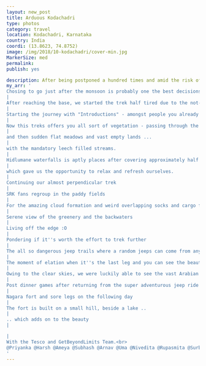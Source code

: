 ```yaml
---
layout: new_post
title: Arduous Kodachadri
type: photos
category: travel
location: Kodachadri, Karnataka
country: India
coordi: (13.8623, 74.8752)
image: /img/2018/10-kodachadri/cover-min.jpg 
MarkerSize: med 
permalink: 
publish: yes

description: After being postponed a hundred times and amid the risk of a cyclone, we the "fresh graduates" at Tesco Bengaluru set our minds to scale the Kodachadri Hill. The Kodachadri trek is probably one of the best treks in the Western Ghats which offers a 16km one-way hike, flat grasslands, waterfalls, jeep ride and the amazing view of the Arabian Sea - all wonderfully packed in one adventure.
my_arr: '
Chosing to go just after the monsoon is probably one the best decisions since you can witness the flora in its full glory.
|
After reaching the base, we started the trek half tired due to the not-so-comfortable traveller ride from Bangalore. 
|
Starting the journey with "Introductions" - amongst people you already know from over 3 months?
|
Now this treks offers you all sort of vegetation - passing through the dense rain forests - something typical in western ghats ...
|
and then sudden flat meadows and vast empty lands ...
|
with the mandatory leech filled streams.
|
Hidlumane waterfalls is aptly places after covering approximately half the distance ...
|
which gave us the opportunity to relax and refresh ourselves.
|
Continuing our almost perpendicular trek
|
SRK fans regroup in the paddy fields
|
For the amazing cloud formation and weird overlapping socks and cargo for avoiding leech bites.
|
Serene view of the greenery and the backwaters
|
Living off the edge :O
|
Pondering if it''s worth the effort to trek further
|
The all so dangerous jeep trails where a random jeeps can come from any direction with the sole motive to overrun you.
|
The moment of elation when it''s the last leg and you can see the beautiful summit.
|
Owing to the clear skies, we were luckily able to see the vast Arabian Sea from the top - seems like a gift from god with the picturesque sunrays.
|
Post dinner games after returning from the super adventurous jeep ride back to the homestay, starting from the cliff.
|
Nagara fort and sore legs on the following day
|
The fort is built on a small hill, beside a lake ..
|
.. which adds on to the beauty
|

|
With the Tesco and GetBeyondLimits Team.<br>
@Priyanka @Harsh @Ameya @Subhash @Arnav @Uma @Nivedita @Rupasmita @Surbhi @Amit @Ayush and @Aman
'
---
```

<!-- http://compressjpeg.com -->
<!-- http://compressimage.toolur.com/ 1024, 400-->
